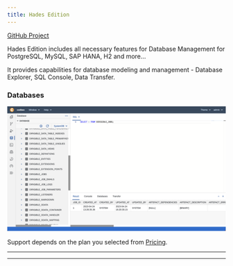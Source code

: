 ```yaml
---
title: Hades Edition
---
```


<div class="product-tag"><a href="https://github.com/codbex/codbex-hades" target="_blank">GitHub Project</a></div>

Hades Edition includes all necessary features for Database Management for PostgreSQL, MySQL, SAP HANA, H2 and more...

It provides capabilities for database modeling and management - Database Explorer, SQL Console, Data Transfer.

### Databases

<img src="/images/features/database-perspective.png">

<br>

Support depends on the plan you selected from <a href="https://www.codbex.com/pricing/">Pricing</a>.

<hr>


<hr>
